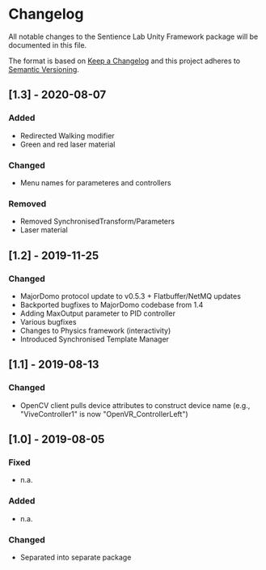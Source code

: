 # Changelog

All notable changes to the Sentience Lab Unity Framework package will be documented in this file.

The format is based on [Keep a Changelog](http://keepachangelog.com/en/1.0.0/)
and this project adheres to [Semantic Versioning](http://semver.org/spec/v2.0.0.html).


## [1.3] - 2020-08-07

### Added

- Redirected Walking modifier
- Green and red laser material

### Changed

- Menu names for parameteres and controllers

### Removed

- Removed SynchronisedTransform/Parameters
- Laser material


## [1.2] - 2019-11-25

### Changed

- MajorDomo protocol update to v0.5.3 + Flatbuffer/NetMQ updates
- Backported bugfixes to MajorDomo codebase from 1.4
- Adding MaxOutput parameter to PID controller
- Various bugfixes
- Changes to Physics framework (interactivity)
- Introduced Synchronised Template Manager


## [1.1] - 2019-08-13

### Changed

- OpenCV client pulls device attributes to construct device name (e.g., "ViveController1" is now "OpenVR_ControllerLeft")


## [1.0] - 2019-08-05

### Fixed

- n.a.

### Added

- n.a.

### Changed

- Separated into separate package
